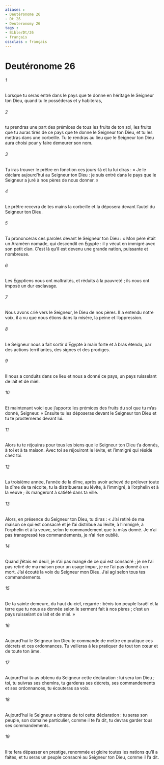 ```yaml
---
aliases : 
- Deutéronome 26
- Dt 26
- Deuteronomy 26
tags : 
- Bible/Dt/26
- français
cssclass : français
---
```


# Deutéronome 26

###### 1
Lorsque tu seras entré dans le pays que te donne en héritage le Seigneur ton Dieu, quand tu le posséderas et y habiteras,
###### 2
tu prendras une part des prémices de tous les fruits de ton sol, les fruits que tu auras tirés de ce pays que te donne le Seigneur ton Dieu, et tu les mettras dans une corbeille. Tu te rendras au lieu que le Seigneur ton Dieu aura choisi pour y faire demeurer son nom.
###### 3
Tu iras trouver le prêtre en fonction ces jours-là et tu lui diras : « Je le déclare aujourd’hui au Seigneur ton Dieu : je suis entré dans le pays que le Seigneur a juré à nos pères de nous donner. »
###### 4
Le prêtre recevra de tes mains la corbeille et la déposera devant l’autel du Seigneur ton Dieu.
###### 5
Tu prononceras ces paroles devant le Seigneur ton Dieu :
« Mon père était un Araméen nomade, qui descendit en Égypte : il y vécut en immigré avec son petit clan. C’est là qu’il est devenu une grande nation, puissante et nombreuse.
###### 6
Les Égyptiens nous ont maltraités, et réduits à la pauvreté ; ils nous ont imposé un dur esclavage.
###### 7
Nous avons crié vers le Seigneur, le Dieu de nos pères. Il a entendu notre voix, il a vu que nous étions dans la misère, la peine et l’oppression.
###### 8
Le Seigneur nous a fait sortir d’Égypte à main forte et à bras étendu, par des actions terrifiantes, des signes et des prodiges.
###### 9
Il nous a conduits dans ce lieu et nous a donné ce pays, un pays ruisselant de lait et de miel.
###### 10
Et maintenant voici que j’apporte les prémices des fruits du sol que tu m’as donné, Seigneur. »
Ensuite tu les déposeras devant le Seigneur ton Dieu et tu te prosterneras devant lui.
###### 11
Alors tu te réjouiras pour tous les biens que le Seigneur ton Dieu t’a donnés, à toi et à ta maison. Avec toi se réjouiront le lévite, et l’immigré qui réside chez toi.
###### 12
La troisième année, l’année de la dîme, après avoir achevé de prélever toute la dîme de ta récolte, tu la distribueras au lévite, à l’immigré, à l’orphelin et à la veuve ; ils mangeront à satiété dans ta ville.
###### 13
Alors, en présence du Seigneur ton Dieu, tu diras :
« J’ai retiré de ma maison ce qui est consacré et je l’ai distribué au lévite, à l’immigré, à l’orphelin et à la veuve, selon le commandement que tu m’as donné. Je n’ai pas transgressé tes commandements, je n’ai rien oublié.
###### 14
Quand j’étais en deuil, je n’ai pas mangé de ce qui est consacré ; je ne l’ai pas retiré de ma maison pour un usage impur, je ne l’ai pas donné à un mort. J’ai écouté la voix du Seigneur mon Dieu. J’ai agi selon tous tes commandements.
###### 15
De ta sainte demeure, du haut du ciel, regarde : bénis ton peuple Israël et la terre que tu nous as donnée selon le serment fait à nos pères ; c’est un pays ruisselant de lait et de miel. »
###### 16
Aujourd’hui le Seigneur ton Dieu te commande de mettre en pratique ces décrets et ces ordonnances. Tu veilleras à les pratiquer de tout ton cœur et de toute ton âme.
###### 17
Aujourd’hui tu as obtenu du Seigneur cette déclaration : lui sera ton Dieu ; toi, tu suivras ses chemins, tu garderas ses décrets, ses commandements et ses ordonnances, tu écouteras sa voix.
###### 18
Aujourd’hui le Seigneur a obtenu de toi cette déclaration : tu seras son peuple, son domaine particulier, comme il te l’a dit, tu devras garder tous ses commandements.
###### 19
Il te fera dépasser en prestige, renommée et gloire toutes les nations qu’il a faites, et tu seras un peuple consacré au Seigneur ton Dieu, comme il l’a dit.
